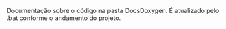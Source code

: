 Documentação sobre o código na pasta DocsDoxygen. É atualizado pelo .bat conforme o andamento do projeto.
